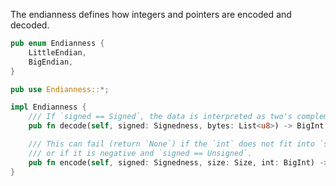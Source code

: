 The endianness defines how integers and pointers are encoded and decoded.

```rust
pub enum Endianness {
    LittleEndian,
    BigEndian,
}

pub use Endianness::*;

impl Endianness {
    /// If `signed == Signed`, the data is interpreted as two's complement.
    pub fn decode(self, signed: Signedness, bytes: List<u8>) -> BigInt;

    /// This can fail (return `None`) if the `int` does not fit into `size` bytes,
    /// or if it is negative and `signed == Unsigned`.
    pub fn encode(self, signed: Signedness, size: Size, int: BigInt) -> Option<List<u8>>;
}
```
